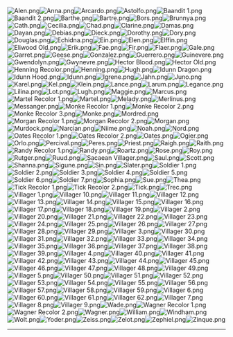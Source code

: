 ![Alen.png](https://raw.githubusercontent.com/Klokinator/FE-Repo/main/Portrait%20Repository/FE06%20Mugs%20(Binding%20Blade)/Vanilla%20(Blinking)%20%7BObsidian%20Daddy%7D/Alen.png "Alen.png")![Anna.png](https://raw.githubusercontent.com/Klokinator/FE-Repo/main/Portrait%20Repository/FE06%20Mugs%20(Binding%20Blade)/Vanilla%20(Blinking)%20%7BObsidian%20Daddy%7D/Anna.png "Anna.png")![Arcardo.png](https://raw.githubusercontent.com/Klokinator/FE-Repo/main/Portrait%20Repository/FE06%20Mugs%20(Binding%20Blade)/Vanilla%20(Blinking)%20%7BObsidian%20Daddy%7D/Arcardo.png "Arcardo.png")![Astolfo.png](https://raw.githubusercontent.com/Klokinator/FE-Repo/main/Portrait%20Repository/FE06%20Mugs%20(Binding%20Blade)/Vanilla%20(Blinking)%20%7BObsidian%20Daddy%7D/Astolfo.png "Astolfo.png")![Baandit 1.png](https://raw.githubusercontent.com/Klokinator/FE-Repo/main/Portrait%20Repository/FE06%20Mugs%20(Binding%20Blade)/Vanilla%20(Blinking)%20%7BObsidian%20Daddy%7D/Baandit%201.png "Baandit 1.png")![Baandit 2.png](https://raw.githubusercontent.com/Klokinator/FE-Repo/main/Portrait%20Repository/FE06%20Mugs%20(Binding%20Blade)/Vanilla%20(Blinking)%20%7BObsidian%20Daddy%7D/Baandit%202.png "Baandit 2.png")![Barthe.png](https://raw.githubusercontent.com/Klokinator/FE-Repo/main/Portrait%20Repository/FE06%20Mugs%20(Binding%20Blade)/Vanilla%20(Blinking)%20%7BObsidian%20Daddy%7D/Barthe.png "Barthe.png")![Bartre.png](https://raw.githubusercontent.com/Klokinator/FE-Repo/main/Portrait%20Repository/FE06%20Mugs%20(Binding%20Blade)/Vanilla%20(Blinking)%20%7BObsidian%20Daddy%7D/Bartre.png "Bartre.png")![Bors.png](https://raw.githubusercontent.com/Klokinator/FE-Repo/main/Portrait%20Repository/FE06%20Mugs%20(Binding%20Blade)/Vanilla%20(Blinking)%20%7BObsidian%20Daddy%7D/Bors.png "Bors.png")![Brunnya.png](https://raw.githubusercontent.com/Klokinator/FE-Repo/main/Portrait%20Repository/FE06%20Mugs%20(Binding%20Blade)/Vanilla%20(Blinking)%20%7BObsidian%20Daddy%7D/Brunnya.png "Brunnya.png")![Cath.png](https://raw.githubusercontent.com/Klokinator/FE-Repo/main/Portrait%20Repository/FE06%20Mugs%20(Binding%20Blade)/Vanilla%20(Blinking)%20%7BObsidian%20Daddy%7D/Cath.png "Cath.png")![Cecilia.png](https://raw.githubusercontent.com/Klokinator/FE-Repo/main/Portrait%20Repository/FE06%20Mugs%20(Binding%20Blade)/Vanilla%20(Blinking)%20%7BObsidian%20Daddy%7D/Cecilia.png "Cecilia.png")![Chad.png](https://raw.githubusercontent.com/Klokinator/FE-Repo/main/Portrait%20Repository/FE06%20Mugs%20(Binding%20Blade)/Vanilla%20(Blinking)%20%7BObsidian%20Daddy%7D/Chad.png "Chad.png")![Clarine.png](https://raw.githubusercontent.com/Klokinator/FE-Repo/main/Portrait%20Repository/FE06%20Mugs%20(Binding%20Blade)/Vanilla%20(Blinking)%20%7BObsidian%20Daddy%7D/Clarine.png "Clarine.png")![Damas.png](https://raw.githubusercontent.com/Klokinator/FE-Repo/main/Portrait%20Repository/FE06%20Mugs%20(Binding%20Blade)/Vanilla%20(Blinking)%20%7BObsidian%20Daddy%7D/Damas.png "Damas.png")![Dayan.png](https://raw.githubusercontent.com/Klokinator/FE-Repo/main/Portrait%20Repository/FE06%20Mugs%20(Binding%20Blade)/Vanilla%20(Blinking)%20%7BObsidian%20Daddy%7D/Dayan.png "Dayan.png")![Debias.png](https://raw.githubusercontent.com/Klokinator/FE-Repo/main/Portrait%20Repository/FE06%20Mugs%20(Binding%20Blade)/Vanilla%20(Blinking)%20%7BObsidian%20Daddy%7D/Debias.png "Debias.png")![Dieck.png](https://raw.githubusercontent.com/Klokinator/FE-Repo/main/Portrait%20Repository/FE06%20Mugs%20(Binding%20Blade)/Vanilla%20(Blinking)%20%7BObsidian%20Daddy%7D/Dieck.png "Dieck.png")![Dorothy.png](https://raw.githubusercontent.com/Klokinator/FE-Repo/main/Portrait%20Repository/FE06%20Mugs%20(Binding%20Blade)/Vanilla%20(Blinking)%20%7BObsidian%20Daddy%7D/Dorothy.png "Dorothy.png")![Dory.png](https://raw.githubusercontent.com/Klokinator/FE-Repo/main/Portrait%20Repository/FE06%20Mugs%20(Binding%20Blade)/Vanilla%20(Blinking)%20%7BObsidian%20Daddy%7D/Dory.png "Dory.png")![Douglas.png](https://raw.githubusercontent.com/Klokinator/FE-Repo/main/Portrait%20Repository/FE06%20Mugs%20(Binding%20Blade)/Vanilla%20(Blinking)%20%7BObsidian%20Daddy%7D/Douglas.png "Douglas.png")![Echidna.png](https://raw.githubusercontent.com/Klokinator/FE-Repo/main/Portrait%20Repository/FE06%20Mugs%20(Binding%20Blade)/Vanilla%20(Blinking)%20%7BObsidian%20Daddy%7D/Echidna.png "Echidna.png")![Ein.png](https://raw.githubusercontent.com/Klokinator/FE-Repo/main/Portrait%20Repository/FE06%20Mugs%20(Binding%20Blade)/Vanilla%20(Blinking)%20%7BObsidian%20Daddy%7D/Ein.png "Ein.png")![Elen.png](https://raw.githubusercontent.com/Klokinator/FE-Repo/main/Portrait%20Repository/FE06%20Mugs%20(Binding%20Blade)/Vanilla%20(Blinking)%20%7BObsidian%20Daddy%7D/Elen.png "Elen.png")![Elffin.png](https://raw.githubusercontent.com/Klokinator/FE-Repo/main/Portrait%20Repository/FE06%20Mugs%20(Binding%20Blade)/Vanilla%20(Blinking)%20%7BObsidian%20Daddy%7D/Elffin.png "Elffin.png")![Eliwood Old.png](https://raw.githubusercontent.com/Klokinator/FE-Repo/main/Portrait%20Repository/FE06%20Mugs%20(Binding%20Blade)/Vanilla%20(Blinking)%20%7BObsidian%20Daddy%7D/Eliwood%20Old.png "Eliwood Old.png")![Erik.png](https://raw.githubusercontent.com/Klokinator/FE-Repo/main/Portrait%20Repository/FE06%20Mugs%20(Binding%20Blade)/Vanilla%20(Blinking)%20%7BObsidian%20Daddy%7D/Erik.png "Erik.png")![Fae.png](https://raw.githubusercontent.com/Klokinator/FE-Repo/main/Portrait%20Repository/FE06%20Mugs%20(Binding%20Blade)/Vanilla%20(Blinking)%20%7BObsidian%20Daddy%7D/Fae.png "Fae.png")![Fir.png](https://raw.githubusercontent.com/Klokinator/FE-Repo/main/Portrait%20Repository/FE06%20Mugs%20(Binding%20Blade)/Vanilla%20(Blinking)%20%7BObsidian%20Daddy%7D/Fir.png "Fir.png")![Flaer.png](https://raw.githubusercontent.com/Klokinator/FE-Repo/main/Portrait%20Repository/FE06%20Mugs%20(Binding%20Blade)/Vanilla%20(Blinking)%20%7BObsidian%20Daddy%7D/Flaer.png "Flaer.png")![Gale.png](https://raw.githubusercontent.com/Klokinator/FE-Repo/main/Portrait%20Repository/FE06%20Mugs%20(Binding%20Blade)/Vanilla%20(Blinking)%20%7BObsidian%20Daddy%7D/Gale.png "Gale.png")![Garret.png](https://raw.githubusercontent.com/Klokinator/FE-Repo/main/Portrait%20Repository/FE06%20Mugs%20(Binding%20Blade)/Vanilla%20(Blinking)%20%7BObsidian%20Daddy%7D/Garret.png "Garret.png")![Geese.png](https://raw.githubusercontent.com/Klokinator/FE-Repo/main/Portrait%20Repository/FE06%20Mugs%20(Binding%20Blade)/Vanilla%20(Blinking)%20%7BObsidian%20Daddy%7D/Geese.png "Geese.png")![Gonzalez.png](https://raw.githubusercontent.com/Klokinator/FE-Repo/main/Portrait%20Repository/FE06%20Mugs%20(Binding%20Blade)/Vanilla%20(Blinking)%20%7BObsidian%20Daddy%7D/Gonzalez.png "Gonzalez.png")![Guerrero.png](https://raw.githubusercontent.com/Klokinator/FE-Repo/main/Portrait%20Repository/FE06%20Mugs%20(Binding%20Blade)/Vanilla%20(Blinking)%20%7BObsidian%20Daddy%7D/Guerrero.png "Guerrero.png")![Guinevere.png](https://raw.githubusercontent.com/Klokinator/FE-Repo/main/Portrait%20Repository/FE06%20Mugs%20(Binding%20Blade)/Vanilla%20(Blinking)%20%7BObsidian%20Daddy%7D/Guinevere.png "Guinevere.png")![Gwendolyn.png](https://raw.githubusercontent.com/Klokinator/FE-Repo/main/Portrait%20Repository/FE06%20Mugs%20(Binding%20Blade)/Vanilla%20(Blinking)%20%7BObsidian%20Daddy%7D/Gwendolyn.png "Gwendolyn.png")![Gwynevre.png](https://raw.githubusercontent.com/Klokinator/FE-Repo/main/Portrait%20Repository/FE06%20Mugs%20(Binding%20Blade)/Vanilla%20(Blinking)%20%7BObsidian%20Daddy%7D/Gwynevre.png "Gwynevre.png")![Hector Blood.png](https://raw.githubusercontent.com/Klokinator/FE-Repo/main/Portrait%20Repository/FE06%20Mugs%20(Binding%20Blade)/Vanilla%20(Blinking)%20%7BObsidian%20Daddy%7D/Hector%20Blood.png "Hector Blood.png")![Hector Old.png](https://raw.githubusercontent.com/Klokinator/FE-Repo/main/Portrait%20Repository/FE06%20Mugs%20(Binding%20Blade)/Vanilla%20(Blinking)%20%7BObsidian%20Daddy%7D/Hector%20Old.png "Hector Old.png")![Henning Recolor.png](https://raw.githubusercontent.com/Klokinator/FE-Repo/main/Portrait%20Repository/FE06%20Mugs%20(Binding%20Blade)/Vanilla%20(Blinking)%20%7BObsidian%20Daddy%7D/Henning%20Recolor.png "Henning Recolor.png")![Henning.png](https://raw.githubusercontent.com/Klokinator/FE-Repo/main/Portrait%20Repository/FE06%20Mugs%20(Binding%20Blade)/Vanilla%20(Blinking)%20%7BObsidian%20Daddy%7D/Henning.png "Henning.png")![Hugh.png](https://raw.githubusercontent.com/Klokinator/FE-Repo/main/Portrait%20Repository/FE06%20Mugs%20(Binding%20Blade)/Vanilla%20(Blinking)%20%7BObsidian%20Daddy%7D/Hugh.png "Hugh.png")![Idunn Dragon.png](https://raw.githubusercontent.com/Klokinator/FE-Repo/main/Portrait%20Repository/FE06%20Mugs%20(Binding%20Blade)/Vanilla%20(Blinking)%20%7BObsidian%20Daddy%7D/Idunn%20Dragon.png "Idunn Dragon.png")![Idunn Hood.png](https://raw.githubusercontent.com/Klokinator/FE-Repo/main/Portrait%20Repository/FE06%20Mugs%20(Binding%20Blade)/Vanilla%20(Blinking)%20%7BObsidian%20Daddy%7D/Idunn%20Hood.png "Idunn Hood.png")![Idunn.png](https://raw.githubusercontent.com/Klokinator/FE-Repo/main/Portrait%20Repository/FE06%20Mugs%20(Binding%20Blade)/Vanilla%20(Blinking)%20%7BObsidian%20Daddy%7D/Idunn.png "Idunn.png")![Igrene.png](https://raw.githubusercontent.com/Klokinator/FE-Repo/main/Portrait%20Repository/FE06%20Mugs%20(Binding%20Blade)/Vanilla%20(Blinking)%20%7BObsidian%20Daddy%7D/Igrene.png "Igrene.png")![Jahn.png](https://raw.githubusercontent.com/Klokinator/FE-Repo/main/Portrait%20Repository/FE06%20Mugs%20(Binding%20Blade)/Vanilla%20(Blinking)%20%7BObsidian%20Daddy%7D/Jahn.png "Jahn.png")![Juno.png](https://raw.githubusercontent.com/Klokinator/FE-Repo/main/Portrait%20Repository/FE06%20Mugs%20(Binding%20Blade)/Vanilla%20(Blinking)%20%7BObsidian%20Daddy%7D/Juno.png "Juno.png")![Karel.png](https://raw.githubusercontent.com/Klokinator/FE-Repo/main/Portrait%20Repository/FE06%20Mugs%20(Binding%20Blade)/Vanilla%20(Blinking)%20%7BObsidian%20Daddy%7D/Karel.png "Karel.png")![Kel.png](https://raw.githubusercontent.com/Klokinator/FE-Repo/main/Portrait%20Repository/FE06%20Mugs%20(Binding%20Blade)/Vanilla%20(Blinking)%20%7BObsidian%20Daddy%7D/Kel.png "Kel.png")![Klein.png](https://raw.githubusercontent.com/Klokinator/FE-Repo/main/Portrait%20Repository/FE06%20Mugs%20(Binding%20Blade)/Vanilla%20(Blinking)%20%7BObsidian%20Daddy%7D/Klein.png "Klein.png")![Lance.png](https://raw.githubusercontent.com/Klokinator/FE-Repo/main/Portrait%20Repository/FE06%20Mugs%20(Binding%20Blade)/Vanilla%20(Blinking)%20%7BObsidian%20Daddy%7D/Lance.png "Lance.png")![Larum.png](https://raw.githubusercontent.com/Klokinator/FE-Repo/main/Portrait%20Repository/FE06%20Mugs%20(Binding%20Blade)/Vanilla%20(Blinking)%20%7BObsidian%20Daddy%7D/Larum.png "Larum.png")![Legance.png](https://raw.githubusercontent.com/Klokinator/FE-Repo/main/Portrait%20Repository/FE06%20Mugs%20(Binding%20Blade)/Vanilla%20(Blinking)%20%7BObsidian%20Daddy%7D/Legance.png "Legance.png")![Lilina.png](https://raw.githubusercontent.com/Klokinator/FE-Repo/main/Portrait%20Repository/FE06%20Mugs%20(Binding%20Blade)/Vanilla%20(Blinking)%20%7BObsidian%20Daddy%7D/Lilina.png "Lilina.png")![Lot.png](https://raw.githubusercontent.com/Klokinator/FE-Repo/main/Portrait%20Repository/FE06%20Mugs%20(Binding%20Blade)/Vanilla%20(Blinking)%20%7BObsidian%20Daddy%7D/Lot.png "Lot.png")![Lugh.png](https://raw.githubusercontent.com/Klokinator/FE-Repo/main/Portrait%20Repository/FE06%20Mugs%20(Binding%20Blade)/Vanilla%20(Blinking)%20%7BObsidian%20Daddy%7D/Lugh.png "Lugh.png")![Maggie.png](https://raw.githubusercontent.com/Klokinator/FE-Repo/main/Portrait%20Repository/FE06%20Mugs%20(Binding%20Blade)/Vanilla%20(Blinking)%20%7BObsidian%20Daddy%7D/Maggie.png "Maggie.png")![Marcus.png](https://raw.githubusercontent.com/Klokinator/FE-Repo/main/Portrait%20Repository/FE06%20Mugs%20(Binding%20Blade)/Vanilla%20(Blinking)%20%7BObsidian%20Daddy%7D/Marcus.png "Marcus.png")![Martel Recolor 1.png](https://raw.githubusercontent.com/Klokinator/FE-Repo/main/Portrait%20Repository/FE06%20Mugs%20(Binding%20Blade)/Vanilla%20(Blinking)%20%7BObsidian%20Daddy%7D/Martel%20Recolor%201.png "Martel Recolor 1.png")![Martel.png](https://raw.githubusercontent.com/Klokinator/FE-Repo/main/Portrait%20Repository/FE06%20Mugs%20(Binding%20Blade)/Vanilla%20(Blinking)%20%7BObsidian%20Daddy%7D/Martel.png "Martel.png")![Melady.png](https://raw.githubusercontent.com/Klokinator/FE-Repo/main/Portrait%20Repository/FE06%20Mugs%20(Binding%20Blade)/Vanilla%20(Blinking)%20%7BObsidian%20Daddy%7D/Melady.png "Melady.png")![Merlinus.png](https://raw.githubusercontent.com/Klokinator/FE-Repo/main/Portrait%20Repository/FE06%20Mugs%20(Binding%20Blade)/Vanilla%20(Blinking)%20%7BObsidian%20Daddy%7D/Merlinus.png "Merlinus.png")![Messanger.png](https://raw.githubusercontent.com/Klokinator/FE-Repo/main/Portrait%20Repository/FE06%20Mugs%20(Binding%20Blade)/Vanilla%20(Blinking)%20%7BObsidian%20Daddy%7D/Messanger.png "Messanger.png")![Monke Recolor 1.png](https://raw.githubusercontent.com/Klokinator/FE-Repo/main/Portrait%20Repository/FE06%20Mugs%20(Binding%20Blade)/Vanilla%20(Blinking)%20%7BObsidian%20Daddy%7D/Monke%20Recolor%201.png "Monke Recolor 1.png")![Monke Recolor 2.png](https://raw.githubusercontent.com/Klokinator/FE-Repo/main/Portrait%20Repository/FE06%20Mugs%20(Binding%20Blade)/Vanilla%20(Blinking)%20%7BObsidian%20Daddy%7D/Monke%20Recolor%202.png "Monke Recolor 2.png")![Monke Recolor 3.png](https://raw.githubusercontent.com/Klokinator/FE-Repo/main/Portrait%20Repository/FE06%20Mugs%20(Binding%20Blade)/Vanilla%20(Blinking)%20%7BObsidian%20Daddy%7D/Monke%20Recolor%203.png "Monke Recolor 3.png")![Monke.png](https://raw.githubusercontent.com/Klokinator/FE-Repo/main/Portrait%20Repository/FE06%20Mugs%20(Binding%20Blade)/Vanilla%20(Blinking)%20%7BObsidian%20Daddy%7D/Monke.png "Monke.png")![Mordred.png](https://raw.githubusercontent.com/Klokinator/FE-Repo/main/Portrait%20Repository/FE06%20Mugs%20(Binding%20Blade)/Vanilla%20(Blinking)%20%7BObsidian%20Daddy%7D/Mordred.png "Mordred.png")![Morgan Recolor 1.png](https://raw.githubusercontent.com/Klokinator/FE-Repo/main/Portrait%20Repository/FE06%20Mugs%20(Binding%20Blade)/Vanilla%20(Blinking)%20%7BObsidian%20Daddy%7D/Morgan%20Recolor%201.png "Morgan Recolor 1.png")![Morgan Recolor 2.png](https://raw.githubusercontent.com/Klokinator/FE-Repo/main/Portrait%20Repository/FE06%20Mugs%20(Binding%20Blade)/Vanilla%20(Blinking)%20%7BObsidian%20Daddy%7D/Morgan%20Recolor%202.png "Morgan Recolor 2.png")![Morgan.png](https://raw.githubusercontent.com/Klokinator/FE-Repo/main/Portrait%20Repository/FE06%20Mugs%20(Binding%20Blade)/Vanilla%20(Blinking)%20%7BObsidian%20Daddy%7D/Morgan.png "Morgan.png")![Murdock.png](https://raw.githubusercontent.com/Klokinator/FE-Repo/main/Portrait%20Repository/FE06%20Mugs%20(Binding%20Blade)/Vanilla%20(Blinking)%20%7BObsidian%20Daddy%7D/Murdock.png "Murdock.png")![Narcian.png](https://raw.githubusercontent.com/Klokinator/FE-Repo/main/Portrait%20Repository/FE06%20Mugs%20(Binding%20Blade)/Vanilla%20(Blinking)%20%7BObsidian%20Daddy%7D/Narcian.png "Narcian.png")![Niime.png](https://raw.githubusercontent.com/Klokinator/FE-Repo/main/Portrait%20Repository/FE06%20Mugs%20(Binding%20Blade)/Vanilla%20(Blinking)%20%7BObsidian%20Daddy%7D/Niime.png "Niime.png")![Noah.png](https://raw.githubusercontent.com/Klokinator/FE-Repo/main/Portrait%20Repository/FE06%20Mugs%20(Binding%20Blade)/Vanilla%20(Blinking)%20%7BObsidian%20Daddy%7D/Noah.png "Noah.png")![Nord.png](https://raw.githubusercontent.com/Klokinator/FE-Repo/main/Portrait%20Repository/FE06%20Mugs%20(Binding%20Blade)/Vanilla%20(Blinking)%20%7BObsidian%20Daddy%7D/Nord.png "Nord.png")![Oates Recolor 1.png](https://raw.githubusercontent.com/Klokinator/FE-Repo/main/Portrait%20Repository/FE06%20Mugs%20(Binding%20Blade)/Vanilla%20(Blinking)%20%7BObsidian%20Daddy%7D/Oates%20Recolor%201.png "Oates Recolor 1.png")![Oates Recolor 2.png](https://raw.githubusercontent.com/Klokinator/FE-Repo/main/Portrait%20Repository/FE06%20Mugs%20(Binding%20Blade)/Vanilla%20(Blinking)%20%7BObsidian%20Daddy%7D/Oates%20Recolor%202.png "Oates Recolor 2.png")![Oates.png](https://raw.githubusercontent.com/Klokinator/FE-Repo/main/Portrait%20Repository/FE06%20Mugs%20(Binding%20Blade)/Vanilla%20(Blinking)%20%7BObsidian%20Daddy%7D/Oates.png "Oates.png")![Ogier.png](https://raw.githubusercontent.com/Klokinator/FE-Repo/main/Portrait%20Repository/FE06%20Mugs%20(Binding%20Blade)/Vanilla%20(Blinking)%20%7BObsidian%20Daddy%7D/Ogier.png "Ogier.png")![Orlo.png](https://raw.githubusercontent.com/Klokinator/FE-Repo/main/Portrait%20Repository/FE06%20Mugs%20(Binding%20Blade)/Vanilla%20(Blinking)%20%7BObsidian%20Daddy%7D/Orlo.png "Orlo.png")![Percival.png](https://raw.githubusercontent.com/Klokinator/FE-Repo/main/Portrait%20Repository/FE06%20Mugs%20(Binding%20Blade)/Vanilla%20(Blinking)%20%7BObsidian%20Daddy%7D/Percival.png "Percival.png")![Peres.png](https://raw.githubusercontent.com/Klokinator/FE-Repo/main/Portrait%20Repository/FE06%20Mugs%20(Binding%20Blade)/Vanilla%20(Blinking)%20%7BObsidian%20Daddy%7D/Peres.png "Peres.png")![Priest.png](https://raw.githubusercontent.com/Klokinator/FE-Repo/main/Portrait%20Repository/FE06%20Mugs%20(Binding%20Blade)/Vanilla%20(Blinking)%20%7BObsidian%20Daddy%7D/Priest.png "Priest.png")![Raigh.png](https://raw.githubusercontent.com/Klokinator/FE-Repo/main/Portrait%20Repository/FE06%20Mugs%20(Binding%20Blade)/Vanilla%20(Blinking)%20%7BObsidian%20Daddy%7D/Raigh.png "Raigh.png")![Raith.png](https://raw.githubusercontent.com/Klokinator/FE-Repo/main/Portrait%20Repository/FE06%20Mugs%20(Binding%20Blade)/Vanilla%20(Blinking)%20%7BObsidian%20Daddy%7D/Raith.png "Raith.png")![Randy Recolor 1.png](https://raw.githubusercontent.com/Klokinator/FE-Repo/main/Portrait%20Repository/FE06%20Mugs%20(Binding%20Blade)/Vanilla%20(Blinking)%20%7BObsidian%20Daddy%7D/Randy%20Recolor%201.png "Randy Recolor 1.png")![Randy.png](https://raw.githubusercontent.com/Klokinator/FE-Repo/main/Portrait%20Repository/FE06%20Mugs%20(Binding%20Blade)/Vanilla%20(Blinking)%20%7BObsidian%20Daddy%7D/Randy.png "Randy.png")![Roartz.png](https://raw.githubusercontent.com/Klokinator/FE-Repo/main/Portrait%20Repository/FE06%20Mugs%20(Binding%20Blade)/Vanilla%20(Blinking)%20%7BObsidian%20Daddy%7D/Roartz.png "Roartz.png")![Rose.png](https://raw.githubusercontent.com/Klokinator/FE-Repo/main/Portrait%20Repository/FE06%20Mugs%20(Binding%20Blade)/Vanilla%20(Blinking)%20%7BObsidian%20Daddy%7D/Rose.png "Rose.png")![Roy.png](https://raw.githubusercontent.com/Klokinator/FE-Repo/main/Portrait%20Repository/FE06%20Mugs%20(Binding%20Blade)/Vanilla%20(Blinking)%20%7BObsidian%20Daddy%7D/Roy.png "Roy.png")![Rutger.png](https://raw.githubusercontent.com/Klokinator/FE-Repo/main/Portrait%20Repository/FE06%20Mugs%20(Binding%20Blade)/Vanilla%20(Blinking)%20%7BObsidian%20Daddy%7D/Rutger.png "Rutger.png")![Ruud.png](https://raw.githubusercontent.com/Klokinator/FE-Repo/main/Portrait%20Repository/FE06%20Mugs%20(Binding%20Blade)/Vanilla%20(Blinking)%20%7BObsidian%20Daddy%7D/Ruud.png "Ruud.png")![Sacaean Villager.png](https://raw.githubusercontent.com/Klokinator/FE-Repo/main/Portrait%20Repository/FE06%20Mugs%20(Binding%20Blade)/Vanilla%20(Blinking)%20%7BObsidian%20Daddy%7D/Sacaean%20Villager.png "Sacaean Villager.png")![Saul.png](https://raw.githubusercontent.com/Klokinator/FE-Repo/main/Portrait%20Repository/FE06%20Mugs%20(Binding%20Blade)/Vanilla%20(Blinking)%20%7BObsidian%20Daddy%7D/Saul.png "Saul.png")![Scott.png](https://raw.githubusercontent.com/Klokinator/FE-Repo/main/Portrait%20Repository/FE06%20Mugs%20(Binding%20Blade)/Vanilla%20(Blinking)%20%7BObsidian%20Daddy%7D/Scott.png "Scott.png")![Shanna.png](https://raw.githubusercontent.com/Klokinator/FE-Repo/main/Portrait%20Repository/FE06%20Mugs%20(Binding%20Blade)/Vanilla%20(Blinking)%20%7BObsidian%20Daddy%7D/Shanna.png "Shanna.png")![Sigune.png](https://raw.githubusercontent.com/Klokinator/FE-Repo/main/Portrait%20Repository/FE06%20Mugs%20(Binding%20Blade)/Vanilla%20(Blinking)%20%7BObsidian%20Daddy%7D/Sigune.png "Sigune.png")![Sin.png](https://raw.githubusercontent.com/Klokinator/FE-Repo/main/Portrait%20Repository/FE06%20Mugs%20(Binding%20Blade)/Vanilla%20(Blinking)%20%7BObsidian%20Daddy%7D/Sin.png "Sin.png")![Slater.png](https://raw.githubusercontent.com/Klokinator/FE-Repo/main/Portrait%20Repository/FE06%20Mugs%20(Binding%20Blade)/Vanilla%20(Blinking)%20%7BObsidian%20Daddy%7D/Slater.png "Slater.png")![Soldier 1.png](https://raw.githubusercontent.com/Klokinator/FE-Repo/main/Portrait%20Repository/FE06%20Mugs%20(Binding%20Blade)/Vanilla%20(Blinking)%20%7BObsidian%20Daddy%7D/Soldier%201.png "Soldier 1.png")![Soldier 2.png](https://raw.githubusercontent.com/Klokinator/FE-Repo/main/Portrait%20Repository/FE06%20Mugs%20(Binding%20Blade)/Vanilla%20(Blinking)%20%7BObsidian%20Daddy%7D/Soldier%202.png "Soldier 2.png")![Soldier 3.png](https://raw.githubusercontent.com/Klokinator/FE-Repo/main/Portrait%20Repository/FE06%20Mugs%20(Binding%20Blade)/Vanilla%20(Blinking)%20%7BObsidian%20Daddy%7D/Soldier%203.png "Soldier 3.png")![Soldier 4.png](https://raw.githubusercontent.com/Klokinator/FE-Repo/main/Portrait%20Repository/FE06%20Mugs%20(Binding%20Blade)/Vanilla%20(Blinking)%20%7BObsidian%20Daddy%7D/Soldier%204.png "Soldier 4.png")![Soldier 5.png](https://raw.githubusercontent.com/Klokinator/FE-Repo/main/Portrait%20Repository/FE06%20Mugs%20(Binding%20Blade)/Vanilla%20(Blinking)%20%7BObsidian%20Daddy%7D/Soldier%205.png "Soldier 5.png")![Soldier 6.png](https://raw.githubusercontent.com/Klokinator/FE-Repo/main/Portrait%20Repository/FE06%20Mugs%20(Binding%20Blade)/Vanilla%20(Blinking)%20%7BObsidian%20Daddy%7D/Soldier%206.png "Soldier 6.png")![Soldier 7.png](https://raw.githubusercontent.com/Klokinator/FE-Repo/main/Portrait%20Repository/FE06%20Mugs%20(Binding%20Blade)/Vanilla%20(Blinking)%20%7BObsidian%20Daddy%7D/Soldier%207.png "Soldier 7.png")![Sophia.png](https://raw.githubusercontent.com/Klokinator/FE-Repo/main/Portrait%20Repository/FE06%20Mugs%20(Binding%20Blade)/Vanilla%20(Blinking)%20%7BObsidian%20Daddy%7D/Sophia.png "Sophia.png")![Sue.png](https://raw.githubusercontent.com/Klokinator/FE-Repo/main/Portrait%20Repository/FE06%20Mugs%20(Binding%20Blade)/Vanilla%20(Blinking)%20%7BObsidian%20Daddy%7D/Sue.png "Sue.png")![Thea.png](https://raw.githubusercontent.com/Klokinator/FE-Repo/main/Portrait%20Repository/FE06%20Mugs%20(Binding%20Blade)/Vanilla%20(Blinking)%20%7BObsidian%20Daddy%7D/Thea.png "Thea.png")![Tick Recolor 1.png](https://raw.githubusercontent.com/Klokinator/FE-Repo/main/Portrait%20Repository/FE06%20Mugs%20(Binding%20Blade)/Vanilla%20(Blinking)%20%7BObsidian%20Daddy%7D/Tick%20Recolor%201.png "Tick Recolor 1.png")![Tick Recolor 2.png](https://raw.githubusercontent.com/Klokinator/FE-Repo/main/Portrait%20Repository/FE06%20Mugs%20(Binding%20Blade)/Vanilla%20(Blinking)%20%7BObsidian%20Daddy%7D/Tick%20Recolor%202.png "Tick Recolor 2.png")![Tick.png](https://raw.githubusercontent.com/Klokinator/FE-Repo/main/Portrait%20Repository/FE06%20Mugs%20(Binding%20Blade)/Vanilla%20(Blinking)%20%7BObsidian%20Daddy%7D/Tick.png "Tick.png")![Trec.png](https://raw.githubusercontent.com/Klokinator/FE-Repo/main/Portrait%20Repository/FE06%20Mugs%20(Binding%20Blade)/Vanilla%20(Blinking)%20%7BObsidian%20Daddy%7D/Trec.png "Trec.png")![Villager 1.png](https://raw.githubusercontent.com/Klokinator/FE-Repo/main/Portrait%20Repository/FE06%20Mugs%20(Binding%20Blade)/Vanilla%20(Blinking)%20%7BObsidian%20Daddy%7D/Villager%201.png "Villager 1.png")![Villager 10.png](https://raw.githubusercontent.com/Klokinator/FE-Repo/main/Portrait%20Repository/FE06%20Mugs%20(Binding%20Blade)/Vanilla%20(Blinking)%20%7BObsidian%20Daddy%7D/Villager%2010.png "Villager 10.png")![Villager 11.png](https://raw.githubusercontent.com/Klokinator/FE-Repo/main/Portrait%20Repository/FE06%20Mugs%20(Binding%20Blade)/Vanilla%20(Blinking)%20%7BObsidian%20Daddy%7D/Villager%2011.png "Villager 11.png")![Villager 12.png](https://raw.githubusercontent.com/Klokinator/FE-Repo/main/Portrait%20Repository/FE06%20Mugs%20(Binding%20Blade)/Vanilla%20(Blinking)%20%7BObsidian%20Daddy%7D/Villager%2012.png "Villager 12.png")![Villager 13.png](https://raw.githubusercontent.com/Klokinator/FE-Repo/main/Portrait%20Repository/FE06%20Mugs%20(Binding%20Blade)/Vanilla%20(Blinking)%20%7BObsidian%20Daddy%7D/Villager%2013.png "Villager 13.png")![Villager 14.png](https://raw.githubusercontent.com/Klokinator/FE-Repo/main/Portrait%20Repository/FE06%20Mugs%20(Binding%20Blade)/Vanilla%20(Blinking)%20%7BObsidian%20Daddy%7D/Villager%2014.png "Villager 14.png")![Villager 15.png](https://raw.githubusercontent.com/Klokinator/FE-Repo/main/Portrait%20Repository/FE06%20Mugs%20(Binding%20Blade)/Vanilla%20(Blinking)%20%7BObsidian%20Daddy%7D/Villager%2015.png "Villager 15.png")![Villager 16.png](https://raw.githubusercontent.com/Klokinator/FE-Repo/main/Portrait%20Repository/FE06%20Mugs%20(Binding%20Blade)/Vanilla%20(Blinking)%20%7BObsidian%20Daddy%7D/Villager%2016.png "Villager 16.png")![Villager 17.png](https://raw.githubusercontent.com/Klokinator/FE-Repo/main/Portrait%20Repository/FE06%20Mugs%20(Binding%20Blade)/Vanilla%20(Blinking)%20%7BObsidian%20Daddy%7D/Villager%2017.png "Villager 17.png")![Villager 18.png](https://raw.githubusercontent.com/Klokinator/FE-Repo/main/Portrait%20Repository/FE06%20Mugs%20(Binding%20Blade)/Vanilla%20(Blinking)%20%7BObsidian%20Daddy%7D/Villager%2018.png "Villager 18.png")![Villager 19.png](https://raw.githubusercontent.com/Klokinator/FE-Repo/main/Portrait%20Repository/FE06%20Mugs%20(Binding%20Blade)/Vanilla%20(Blinking)%20%7BObsidian%20Daddy%7D/Villager%2019.png "Villager 19.png")![Villager 2.png](https://raw.githubusercontent.com/Klokinator/FE-Repo/main/Portrait%20Repository/FE06%20Mugs%20(Binding%20Blade)/Vanilla%20(Blinking)%20%7BObsidian%20Daddy%7D/Villager%202.png "Villager 2.png")![Villager 20.png](https://raw.githubusercontent.com/Klokinator/FE-Repo/main/Portrait%20Repository/FE06%20Mugs%20(Binding%20Blade)/Vanilla%20(Blinking)%20%7BObsidian%20Daddy%7D/Villager%2020.png "Villager 20.png")![Villager 21.png](https://raw.githubusercontent.com/Klokinator/FE-Repo/main/Portrait%20Repository/FE06%20Mugs%20(Binding%20Blade)/Vanilla%20(Blinking)%20%7BObsidian%20Daddy%7D/Villager%2021.png "Villager 21.png")![Villager 22.png](https://raw.githubusercontent.com/Klokinator/FE-Repo/main/Portrait%20Repository/FE06%20Mugs%20(Binding%20Blade)/Vanilla%20(Blinking)%20%7BObsidian%20Daddy%7D/Villager%2022.png "Villager 22.png")![Villager 23.png](https://raw.githubusercontent.com/Klokinator/FE-Repo/main/Portrait%20Repository/FE06%20Mugs%20(Binding%20Blade)/Vanilla%20(Blinking)%20%7BObsidian%20Daddy%7D/Villager%2023.png "Villager 23.png")![Villager 24.png](https://raw.githubusercontent.com/Klokinator/FE-Repo/main/Portrait%20Repository/FE06%20Mugs%20(Binding%20Blade)/Vanilla%20(Blinking)%20%7BObsidian%20Daddy%7D/Villager%2024.png "Villager 24.png")![Villager 25.png](https://raw.githubusercontent.com/Klokinator/FE-Repo/main/Portrait%20Repository/FE06%20Mugs%20(Binding%20Blade)/Vanilla%20(Blinking)%20%7BObsidian%20Daddy%7D/Villager%2025.png "Villager 25.png")![Villager 26.png](https://raw.githubusercontent.com/Klokinator/FE-Repo/main/Portrait%20Repository/FE06%20Mugs%20(Binding%20Blade)/Vanilla%20(Blinking)%20%7BObsidian%20Daddy%7D/Villager%2026.png "Villager 26.png")![Villager 27.png](https://raw.githubusercontent.com/Klokinator/FE-Repo/main/Portrait%20Repository/FE06%20Mugs%20(Binding%20Blade)/Vanilla%20(Blinking)%20%7BObsidian%20Daddy%7D/Villager%2027.png "Villager 27.png")![Villager 28.png](https://raw.githubusercontent.com/Klokinator/FE-Repo/main/Portrait%20Repository/FE06%20Mugs%20(Binding%20Blade)/Vanilla%20(Blinking)%20%7BObsidian%20Daddy%7D/Villager%2028.png "Villager 28.png")![Villager 29.png](https://raw.githubusercontent.com/Klokinator/FE-Repo/main/Portrait%20Repository/FE06%20Mugs%20(Binding%20Blade)/Vanilla%20(Blinking)%20%7BObsidian%20Daddy%7D/Villager%2029.png "Villager 29.png")![Villager 3.png](https://raw.githubusercontent.com/Klokinator/FE-Repo/main/Portrait%20Repository/FE06%20Mugs%20(Binding%20Blade)/Vanilla%20(Blinking)%20%7BObsidian%20Daddy%7D/Villager%203.png "Villager 3.png")![Villager 30.png](https://raw.githubusercontent.com/Klokinator/FE-Repo/main/Portrait%20Repository/FE06%20Mugs%20(Binding%20Blade)/Vanilla%20(Blinking)%20%7BObsidian%20Daddy%7D/Villager%2030.png "Villager 30.png")![Villager 31.png](https://raw.githubusercontent.com/Klokinator/FE-Repo/main/Portrait%20Repository/FE06%20Mugs%20(Binding%20Blade)/Vanilla%20(Blinking)%20%7BObsidian%20Daddy%7D/Villager%2031.png "Villager 31.png")![Villager 32.png](https://raw.githubusercontent.com/Klokinator/FE-Repo/main/Portrait%20Repository/FE06%20Mugs%20(Binding%20Blade)/Vanilla%20(Blinking)%20%7BObsidian%20Daddy%7D/Villager%2032.png "Villager 32.png")![Villager 33.png](https://raw.githubusercontent.com/Klokinator/FE-Repo/main/Portrait%20Repository/FE06%20Mugs%20(Binding%20Blade)/Vanilla%20(Blinking)%20%7BObsidian%20Daddy%7D/Villager%2033.png "Villager 33.png")![Villager 34.png](https://raw.githubusercontent.com/Klokinator/FE-Repo/main/Portrait%20Repository/FE06%20Mugs%20(Binding%20Blade)/Vanilla%20(Blinking)%20%7BObsidian%20Daddy%7D/Villager%2034.png "Villager 34.png")![Villager 35.png](https://raw.githubusercontent.com/Klokinator/FE-Repo/main/Portrait%20Repository/FE06%20Mugs%20(Binding%20Blade)/Vanilla%20(Blinking)%20%7BObsidian%20Daddy%7D/Villager%2035.png "Villager 35.png")![Villager 36.png](https://raw.githubusercontent.com/Klokinator/FE-Repo/main/Portrait%20Repository/FE06%20Mugs%20(Binding%20Blade)/Vanilla%20(Blinking)%20%7BObsidian%20Daddy%7D/Villager%2036.png "Villager 36.png")![Villager 37.png](https://raw.githubusercontent.com/Klokinator/FE-Repo/main/Portrait%20Repository/FE06%20Mugs%20(Binding%20Blade)/Vanilla%20(Blinking)%20%7BObsidian%20Daddy%7D/Villager%2037.png "Villager 37.png")![Villager 38.png](https://raw.githubusercontent.com/Klokinator/FE-Repo/main/Portrait%20Repository/FE06%20Mugs%20(Binding%20Blade)/Vanilla%20(Blinking)%20%7BObsidian%20Daddy%7D/Villager%2038.png "Villager 38.png")![Villager 39.png](https://raw.githubusercontent.com/Klokinator/FE-Repo/main/Portrait%20Repository/FE06%20Mugs%20(Binding%20Blade)/Vanilla%20(Blinking)%20%7BObsidian%20Daddy%7D/Villager%2039.png "Villager 39.png")![Villager 4.png](https://raw.githubusercontent.com/Klokinator/FE-Repo/main/Portrait%20Repository/FE06%20Mugs%20(Binding%20Blade)/Vanilla%20(Blinking)%20%7BObsidian%20Daddy%7D/Villager%204.png "Villager 4.png")![Villager 40.png](https://raw.githubusercontent.com/Klokinator/FE-Repo/main/Portrait%20Repository/FE06%20Mugs%20(Binding%20Blade)/Vanilla%20(Blinking)%20%7BObsidian%20Daddy%7D/Villager%2040.png "Villager 40.png")![Villager 41.png](https://raw.githubusercontent.com/Klokinator/FE-Repo/main/Portrait%20Repository/FE06%20Mugs%20(Binding%20Blade)/Vanilla%20(Blinking)%20%7BObsidian%20Daddy%7D/Villager%2041.png "Villager 41.png")![Villager 42.png](https://raw.githubusercontent.com/Klokinator/FE-Repo/main/Portrait%20Repository/FE06%20Mugs%20(Binding%20Blade)/Vanilla%20(Blinking)%20%7BObsidian%20Daddy%7D/Villager%2042.png "Villager 42.png")![Villager 43.png](https://raw.githubusercontent.com/Klokinator/FE-Repo/main/Portrait%20Repository/FE06%20Mugs%20(Binding%20Blade)/Vanilla%20(Blinking)%20%7BObsidian%20Daddy%7D/Villager%2043.png "Villager 43.png")![Villager 44.png](https://raw.githubusercontent.com/Klokinator/FE-Repo/main/Portrait%20Repository/FE06%20Mugs%20(Binding%20Blade)/Vanilla%20(Blinking)%20%7BObsidian%20Daddy%7D/Villager%2044.png "Villager 44.png")![Villager 45.png](https://raw.githubusercontent.com/Klokinator/FE-Repo/main/Portrait%20Repository/FE06%20Mugs%20(Binding%20Blade)/Vanilla%20(Blinking)%20%7BObsidian%20Daddy%7D/Villager%2045.png "Villager 45.png")![Villager 46.png](https://raw.githubusercontent.com/Klokinator/FE-Repo/main/Portrait%20Repository/FE06%20Mugs%20(Binding%20Blade)/Vanilla%20(Blinking)%20%7BObsidian%20Daddy%7D/Villager%2046.png "Villager 46.png")![Villager 47.png](https://raw.githubusercontent.com/Klokinator/FE-Repo/main/Portrait%20Repository/FE06%20Mugs%20(Binding%20Blade)/Vanilla%20(Blinking)%20%7BObsidian%20Daddy%7D/Villager%2047.png "Villager 47.png")![Villager 48.png](https://raw.githubusercontent.com/Klokinator/FE-Repo/main/Portrait%20Repository/FE06%20Mugs%20(Binding%20Blade)/Vanilla%20(Blinking)%20%7BObsidian%20Daddy%7D/Villager%2048.png "Villager 48.png")![Villager 49.png](https://raw.githubusercontent.com/Klokinator/FE-Repo/main/Portrait%20Repository/FE06%20Mugs%20(Binding%20Blade)/Vanilla%20(Blinking)%20%7BObsidian%20Daddy%7D/Villager%2049.png "Villager 49.png")![Villager 5.png](https://raw.githubusercontent.com/Klokinator/FE-Repo/main/Portrait%20Repository/FE06%20Mugs%20(Binding%20Blade)/Vanilla%20(Blinking)%20%7BObsidian%20Daddy%7D/Villager%205.png "Villager 5.png")![Villager 50.png](https://raw.githubusercontent.com/Klokinator/FE-Repo/main/Portrait%20Repository/FE06%20Mugs%20(Binding%20Blade)/Vanilla%20(Blinking)%20%7BObsidian%20Daddy%7D/Villager%2050.png "Villager 50.png")![Villager 51.png](https://raw.githubusercontent.com/Klokinator/FE-Repo/main/Portrait%20Repository/FE06%20Mugs%20(Binding%20Blade)/Vanilla%20(Blinking)%20%7BObsidian%20Daddy%7D/Villager%2051.png "Villager 51.png")![Villager 52.png](https://raw.githubusercontent.com/Klokinator/FE-Repo/main/Portrait%20Repository/FE06%20Mugs%20(Binding%20Blade)/Vanilla%20(Blinking)%20%7BObsidian%20Daddy%7D/Villager%2052.png "Villager 52.png")![Villager 53.png](https://raw.githubusercontent.com/Klokinator/FE-Repo/main/Portrait%20Repository/FE06%20Mugs%20(Binding%20Blade)/Vanilla%20(Blinking)%20%7BObsidian%20Daddy%7D/Villager%2053.png "Villager 53.png")![Villager 54.png](https://raw.githubusercontent.com/Klokinator/FE-Repo/main/Portrait%20Repository/FE06%20Mugs%20(Binding%20Blade)/Vanilla%20(Blinking)%20%7BObsidian%20Daddy%7D/Villager%2054.png "Villager 54.png")![Villager 55.png](https://raw.githubusercontent.com/Klokinator/FE-Repo/main/Portrait%20Repository/FE06%20Mugs%20(Binding%20Blade)/Vanilla%20(Blinking)%20%7BObsidian%20Daddy%7D/Villager%2055.png "Villager 55.png")![Villager 56.png](https://raw.githubusercontent.com/Klokinator/FE-Repo/main/Portrait%20Repository/FE06%20Mugs%20(Binding%20Blade)/Vanilla%20(Blinking)%20%7BObsidian%20Daddy%7D/Villager%2056.png "Villager 56.png")![Villager 57.png](https://raw.githubusercontent.com/Klokinator/FE-Repo/main/Portrait%20Repository/FE06%20Mugs%20(Binding%20Blade)/Vanilla%20(Blinking)%20%7BObsidian%20Daddy%7D/Villager%2057.png "Villager 57.png")![Villager 58.png](https://raw.githubusercontent.com/Klokinator/FE-Repo/main/Portrait%20Repository/FE06%20Mugs%20(Binding%20Blade)/Vanilla%20(Blinking)%20%7BObsidian%20Daddy%7D/Villager%2058.png "Villager 58.png")![Villager 59.png](https://raw.githubusercontent.com/Klokinator/FE-Repo/main/Portrait%20Repository/FE06%20Mugs%20(Binding%20Blade)/Vanilla%20(Blinking)%20%7BObsidian%20Daddy%7D/Villager%2059.png "Villager 59.png")![Villager 6.png](https://raw.githubusercontent.com/Klokinator/FE-Repo/main/Portrait%20Repository/FE06%20Mugs%20(Binding%20Blade)/Vanilla%20(Blinking)%20%7BObsidian%20Daddy%7D/Villager%206.png "Villager 6.png")![Villager 60.png](https://raw.githubusercontent.com/Klokinator/FE-Repo/main/Portrait%20Repository/FE06%20Mugs%20(Binding%20Blade)/Vanilla%20(Blinking)%20%7BObsidian%20Daddy%7D/Villager%2060.png "Villager 60.png")![Villager 61.png](https://raw.githubusercontent.com/Klokinator/FE-Repo/main/Portrait%20Repository/FE06%20Mugs%20(Binding%20Blade)/Vanilla%20(Blinking)%20%7BObsidian%20Daddy%7D/Villager%2061.png "Villager 61.png")![Villager 62.png](https://raw.githubusercontent.com/Klokinator/FE-Repo/main/Portrait%20Repository/FE06%20Mugs%20(Binding%20Blade)/Vanilla%20(Blinking)%20%7BObsidian%20Daddy%7D/Villager%2062.png "Villager 62.png")![Villager 7.png](https://raw.githubusercontent.com/Klokinator/FE-Repo/main/Portrait%20Repository/FE06%20Mugs%20(Binding%20Blade)/Vanilla%20(Blinking)%20%7BObsidian%20Daddy%7D/Villager%207.png "Villager 7.png")![Villager 8.png](https://raw.githubusercontent.com/Klokinator/FE-Repo/main/Portrait%20Repository/FE06%20Mugs%20(Binding%20Blade)/Vanilla%20(Blinking)%20%7BObsidian%20Daddy%7D/Villager%208.png "Villager 8.png")![Villager 9.png](https://raw.githubusercontent.com/Klokinator/FE-Repo/main/Portrait%20Repository/FE06%20Mugs%20(Binding%20Blade)/Vanilla%20(Blinking)%20%7BObsidian%20Daddy%7D/Villager%209.png "Villager 9.png")![Wade.png](https://raw.githubusercontent.com/Klokinator/FE-Repo/main/Portrait%20Repository/FE06%20Mugs%20(Binding%20Blade)/Vanilla%20(Blinking)%20%7BObsidian%20Daddy%7D/Wade.png "Wade.png")![Wagner Recolor 1.png](https://raw.githubusercontent.com/Klokinator/FE-Repo/main/Portrait%20Repository/FE06%20Mugs%20(Binding%20Blade)/Vanilla%20(Blinking)%20%7BObsidian%20Daddy%7D/Wagner%20Recolor%201.png "Wagner Recolor 1.png")![Wagner Recolor 2.png](https://raw.githubusercontent.com/Klokinator/FE-Repo/main/Portrait%20Repository/FE06%20Mugs%20(Binding%20Blade)/Vanilla%20(Blinking)%20%7BObsidian%20Daddy%7D/Wagner%20Recolor%202.png "Wagner Recolor 2.png")![Wagner.png](https://raw.githubusercontent.com/Klokinator/FE-Repo/main/Portrait%20Repository/FE06%20Mugs%20(Binding%20Blade)/Vanilla%20(Blinking)%20%7BObsidian%20Daddy%7D/Wagner.png "Wagner.png")![William.png](https://raw.githubusercontent.com/Klokinator/FE-Repo/main/Portrait%20Repository/FE06%20Mugs%20(Binding%20Blade)/Vanilla%20(Blinking)%20%7BObsidian%20Daddy%7D/William.png "William.png")![Windham.png](https://raw.githubusercontent.com/Klokinator/FE-Repo/main/Portrait%20Repository/FE06%20Mugs%20(Binding%20Blade)/Vanilla%20(Blinking)%20%7BObsidian%20Daddy%7D/Windham.png "Windham.png")![Wolt.png](https://raw.githubusercontent.com/Klokinator/FE-Repo/main/Portrait%20Repository/FE06%20Mugs%20(Binding%20Blade)/Vanilla%20(Blinking)%20%7BObsidian%20Daddy%7D/Wolt.png "Wolt.png")![Yoder.png](https://raw.githubusercontent.com/Klokinator/FE-Repo/main/Portrait%20Repository/FE06%20Mugs%20(Binding%20Blade)/Vanilla%20(Blinking)%20%7BObsidian%20Daddy%7D/Yoder.png "Yoder.png")![Zeiss.png](https://raw.githubusercontent.com/Klokinator/FE-Repo/main/Portrait%20Repository/FE06%20Mugs%20(Binding%20Blade)/Vanilla%20(Blinking)%20%7BObsidian%20Daddy%7D/Zeiss.png "Zeiss.png")![Zelot.png](https://raw.githubusercontent.com/Klokinator/FE-Repo/main/Portrait%20Repository/FE06%20Mugs%20(Binding%20Blade)/Vanilla%20(Blinking)%20%7BObsidian%20Daddy%7D/Zelot.png "Zelot.png")![Zephiel.png](https://raw.githubusercontent.com/Klokinator/FE-Repo/main/Portrait%20Repository/FE06%20Mugs%20(Binding%20Blade)/Vanilla%20(Blinking)%20%7BObsidian%20Daddy%7D/Zephiel.png "Zephiel.png")![Zinque.png](https://raw.githubusercontent.com/Klokinator/FE-Repo/main/Portrait%20Repository/FE06%20Mugs%20(Binding%20Blade)/Vanilla%20(Blinking)%20%7BObsidian%20Daddy%7D/Zinque.png "Zinque.png")



----

